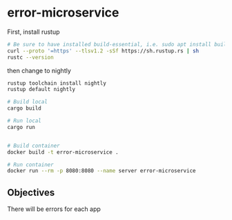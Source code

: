 # error-microservice

First, install rustup

```sh
# Be sure to have installed build-essential, i.e. sudo apt install build-essential
curl --proto '=https' --tlsv1.2 -sSf https://sh.rustup.rs | sh
rustc --version
```

then change to nightly

```sh
rustup toolchain install nightly
rustup default nightly
```

```sh
# Build local
cargo build

# Run local
cargo run
```

```sh

# Build container
docker build -t error-microservice .

# Run container
docker run --rm -p 8080:8080 --name server error-microservice
```

## Objectives

There will be errors for each app
